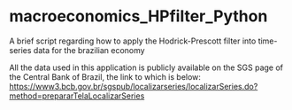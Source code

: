 # macroeconomics_HPfilter_Python
A brief script regarding how to apply the Hodrick-Prescott filter into time-series data for the brazilian economy

All the data used in this application is publicly available on the SGS page of the Central Bank of Brazil, the link to which is below:  
https://www3.bcb.gov.br/sgspub/localizarseries/localizarSeries.do?method=prepararTelaLocalizarSeries
